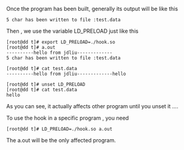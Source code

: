 Once the program has been built, generally its output will be like this
```
5 char has been written to file :test.data 
```

Then , we use the variable LD_PRELOAD just like this
```
[root@dd t]# export LD_PRELOAD=./hook.so
[root@dd t]# a.out
----------hello from jdliu-------------
5 char has been written to file :test.data

[root@dd t]# cat test.data 
----------hello from jdliu-------------hello

[root@dd t]# unset LD_PRELOAD
[root@dd t]# cat test.data
hello
```

As you can see, it actually affects other program until you unset it ....

To use the hook in a specific program , you need 
```
[root@dd t]# LD_PRELOAD=./hook.so a.out 
```

The a.out will be the only affected program.